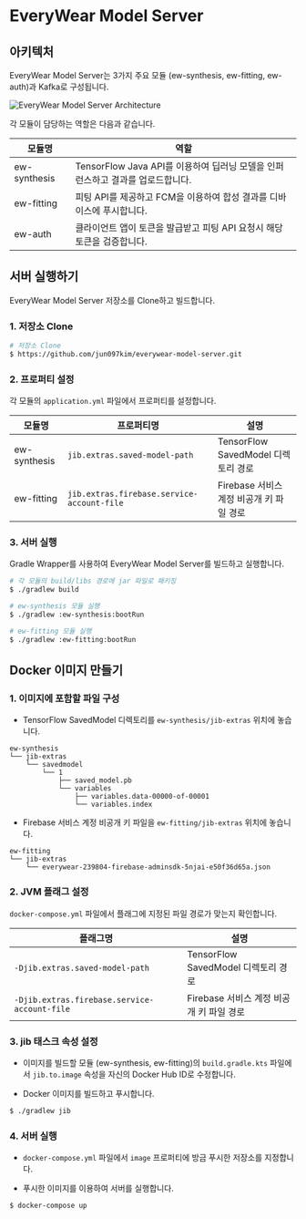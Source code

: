 # EveryWear Model Server

## 아키텍처

EveryWear Model Server는 3가지 주요 모듈 (ew-synthesis, ew-fitting, ew-auth)과 Kafka로 구성됩니다.

![EveryWear Model Server Architecture](https://user-images.githubusercontent.com/16279779/58362984-c2ef2900-7ed8-11e9-82ed-b744b993a444.png)

각 모듈이 담당하는 역할은 다음과 같습니다.

| 모듈명       | 역할                                                                           |
|--------------|--------------------------------------------------------------------------------|
| ew-synthesis | TensorFlow Java API를 이용하여 딥러닝 모델을 인퍼런스하고 결과를 업로드합니다. |
| ew-fitting   | 피팅 API를 제공하고 FCM을 이용하여 합성 결과를 디바이스에 푸시합니다.          |
| ew-auth      | 클라이언트 앱이 토큰을 발급받고 피팅 API 요청시 해당 토큰을 검증합니다.        |

## 서버 실행하기

EveryWear Model Server 저장소를 Clone하고 빌드합니다.

### 1. 저장소 Clone

```bash
# 저장소 Clone
$ https://github.com/jun097kim/everywear-model-server.git
```

### 2. 프로퍼티 설정

각 모듈의 `application.yml` 파일에서 프로퍼티를 설정합니다.

| 모듈명       | 프로퍼티명                                 | 설명                                     |
|--------------|--------------------------------------------|------------------------------------------|
| ew-synthesis | `jib.extras.saved-model-path`              | TensorFlow SavedModel 디렉토리 경로      |
| ew-fitting   | `jib.extras.firebase.service-account-file` | Firebase 서비스 계정 비공개 키 파일 경로 |

### 3. 서버 실행

Gradle Wrapper를 사용하여 EveryWear Model Server를 빌드하고 실행합니다.

```bash
# 각 모듈의 build/libs 경로에 jar 파일로 패키징
$ ./gradlew build

# ew-synthesis 모듈 실행
$ ./gradlew :ew-synthesis:bootRun

# ew-fitting 모듈 실행
$ ./gradlew :ew-fitting:bootRun
```

## Docker 이미지 만들기

### 1. 이미지에 포함할 파일 구성

- TensorFlow SavedModel 디렉토리를 `ew-synthesis/jib-extras` 위치에 놓습니다.

```
ew-synthesis
└── jib-extras
    └── savedmodel
        └── 1
            ├── saved_model.pb
            └── variables
                ├── variables.data-00000-of-00001
                └── variables.index
```

- Firebase 서비스 계정 비공개 키 파일을 `ew-fitting/jib-extras` 위치에 놓습니다.

```
ew-fitting
└── jib-extras
    └── everywear-239804-firebase-adminsdk-5njai-e50f36d65a.json
```

### 2. JVM 플래그 설정

`docker-compose.yml` 파일에서 플래그에 지정된 파일 경로가 맞는지 확인합니다.

| 플래그명                                   | 설명                                     |
|--------------------------------------------|------------------------------------------|
| `-Djib.extras.saved-model-path`              | TensorFlow SavedModel 디렉토리 경로      |
| `-Djib.extras.firebase.service-account-file` | Firebase 서비스 계정 비공개 키 파일 경로 |

### 3. jib 태스크 속성 설정

- 이미지를 빌드할 모듈 (ew-synthesis, ew-fitting)의 `build.gradle.kts` 파일에서 `jib.to.image` 속성을 자신의 Docker Hub ID로 수정합니다.

- Docker 이미지를 빌드하고 푸시합니다.

```bash
$ ./gradlew jib
```

### 4. 서버 실행

- `docker-compose.yml` 파일에서 `image` 프로퍼티에 방금 푸시한 저장소를 지정합니다.

- 푸시한 이미지를 이용하여 서버를 실행합니다.

```bash
$ docker-compose up
```